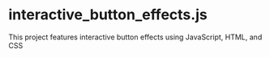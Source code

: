 # interactive_button_effects.js
This project features interactive button effects using JavaScript, HTML, and CSS
